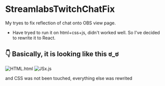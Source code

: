 # StreamlabsTwitchChatFix
My tryes to fix reflection of chat onto OBS view page.
 - Have tryed to run it on html+css+js, didn't worked well. So I've decided to rewrite it to React.

## 👇 Basically, it is looking like this ಠ_ಠ

![HTML.html](/img/streamLabsCode(html).jpg?raw=true "Optional Title")
![JSx.js](/img/streamLabsCode(js).jpg?raw=true "Optional Title")

and CSS was not been touched, everything else was rewrited
